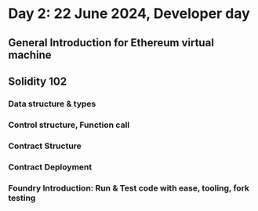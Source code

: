 # Day 2: 22 June 2024, Developer day

## General Introduction for Ethereum virtual machine

## Solidity 102

### Data structure & types

### Control structure, Function call

### Contract Structure

### Contract Deployment

### Foundry Introduction: Run & Test code with ease, tooling, fork testing
